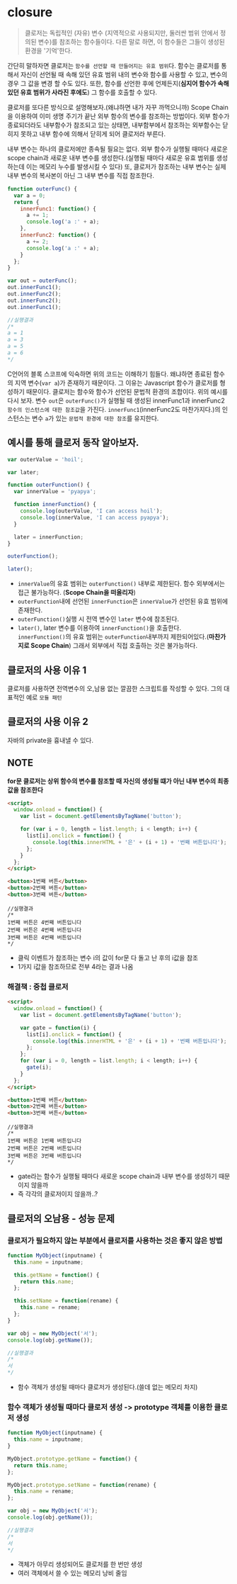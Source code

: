 # closure

> 클로저는 독립적인 (자유) 변수 (지역적으로 사용되지만, 둘러싼 범위 안에서 정의된 변수)를 참조하는 함수들이다. 다른 말로 하면, 이 함수들은 그들이 생성된 환경을 '기억'한다.

간단히 말하자면 클로저는 `함수를 선언할 때 만들어지는 유효 범위`다. 함수는 클로저를 통해서 자신이 선언될 때 속해 있던 유효 범위 내의 변수와 함수를 사용할 수 있고, 변수의 경우 그 값을 변경 할 수도 있다. 또한, 함수를 선언한 후에 언제든지(**심지어 함수가 속해 있던 유효 범위가 사라진 후에도**) 그 함수를 호출할 수 있다.

클로저를 또다른 방식으로 설명해보자.(왜냐하면 내가 자꾸 까먹으니까)
Scope Chain을 이용하여 이미 생명 주기가 끝난 외부 함수의 변수를 참조하는 방법이다. 외부 함수가 종료되더라도 내부함수가 참조되고 있는 상태면, 내부함부에서 참조하는 외부함수는 닫히지 못하고 내부 함수에 의해서 닫히게 되어 클로저라 부른다.

내부 변수는 하나의 클로저에만 종속될 필요는 없다. 외부 함수가 실행될 때마다 새로운 scope chain과 새로운 내부 변수를 생성한다.(실행될 때마다 새로운 유효 범위를 생성하는데 이는 메모리 누수를 발생시킬 수 있다) 또, 클로저가 참조하는 내부 변수는 실제 내부 변수의 복사본이 아닌 그 내부 변수를 직접 참조한다.

```javascript
function outerFunc() {
  var a = 0;
  return {
    innerFunc1: function() {
      a += 1;
      console.log('a :' + a);
    },
    innerFunc2: function() {
      a += 2;
      console.log('a :' + a);
    }
  };
}

var out = outerFunc();
out.innerFunc1();
out.innerFunc2();
out.innerFunc2();
out.innerFunc1();

//실행결과
/*
a = 1
a = 3
a = 5
a = 6
*/
```

C언어의 블록 스코프에 익숙하면 위의 코드는 이해하기 힘들다. 왜냐하면 종료된 함수의 지역 변수(`var a`)가 존재하기 때문이다. 그 이유는 Javascript 함수가 클로저를 형성하기 때문이다. 클로저는 함수와 함수가 선언된 문법적 환경의 조합이다. 위의 예시를 다시 보자. 변수 `out`은 `outerFunc()`가 실행될 때 생성된 innerFunc1과 innerFunc2 `함수의 인스턴스에 대한 참조값`을 가진다. `innerFunc1`(innerFunc2도 마찬가지다.)의 인스턴스는 변수 `a`가 있는 `문법적 환경에 대한 참조`를 유지한다.

## 예시를 통해 클로저 동작 알아보자.

```javascript
var outerValue = 'hoil';

var later;

function outerFunction() {
  var innerValue = 'pyapya';

  function innerFunction() {
    console.log(outerValue, 'I can access hoil');
    console.log(innerValue, 'I can access pyapya');
  }

  later = innerFunction;
}

outerFunction();

later();
```

- `innerValue`의 유효 범위는 `outerFunction()` 내부로 제한된다. 함수 외부에서는 접근 불가능하다. (**Scope Chain을 떠올리자**)
- `outerFunction`내에 선언된 `innerFunction`은 `innerValue`가 선언된 유효 범위에 존재한다.
- `outerFunction()`실행 시 전역 변수인 `later` 변수에 참조된다.
- `later()`, later 변수를 이용하여 `innerFunction()`을 호출한다. `innerFunction()`의 유효 범위는 `outerFunction`내부까지 제한되어있다.(**마찬가지로 Scope Chain**) 그래서 외부에서 직접 호출하는 것은 불가능하다.

## 클로저의 사용 이유 1

클로저를 사용하면 전역변수의 오,남용 없는 깔끔한 스크립트를 작성할 수 있다. 그의 대표적인 예로 `모듈 패턴`

## 클로저의 사용 이유 2

자바의 private을 흉내낼 수 있다.

## NOTE

**for문 클로저는 상위 함수의 변수를 참조할 때 자신의 생성될 떄가 아닌 내부 변수의 최종 값을 참조한다**

```html
<script>
  window.onload = function() {
    var list = document.getElementsByTagName('button');

    for (var i = 0, length = list.length; i < length; i++) {
      list[i].onclick = function() {
        console.log(this.innerHTML + '은' + (i + 1) + '번째 버튼입니다');
      };
    }
  };
</script>

<button>1번째 버튼</button>
<button>2번째 버튼</button>
<button>3번째 버튼</button>
```

```
//실행결과
/*
1번째 버튼은 4번째 버튼입니다
2번째 버튼은 4번째 버튼입니다
3번째 버튼은 4번째 버튼입니다
*/
```

- 클릭 이벤트가 참조하는 변수 i의 값이 for문 다 돌고 난 후의 i값을 참조
- 1가지 i값을 참조하므로 전부 4라는 결과 나옴

### 해결책 : 중첩 클로저

```html
<script>
  window.onload = function() {
    var list = document.getElementsByTagName('button');

    var gate = function(i) {
      list[i].onclick = function() {
        console.log(this.innerHTML + '은' + (i + 1) + '번째 버튼입니다');
      };
    };
    for (var i = 0, length = list.length; i < length; i++) {
      gate(i);
    }
  };
</script>

<button>1번째 버튼</button>
<button>2번째 버튼</button>
<button>3번째 버튼</button>
```

```
//실행결과
/*
1번째 버튼은 1번째 버튼입니다
2번째 버튼은 2번째 버튼입니다
3번째 버튼은 3번째 버튼입니다
*/
```

- gate라는 함수가 실행될 때마다 새로운 scope chain과 내부 변수를 생성하기 때문이지 않을까
- 즉 각각의 클로저이지 않을까..?

## 클로저의 오남용 - 성능 문제

### 클로저가 필요하지 않는 부분에서 클로저를 사용하는 것은 좋지 않은 방법

```javascript
function MyObject(inputname) {
  this.name = inputname;

  this.getName = function() {
    return this.name;
  };

  this.setName = function(rename) {
    this.name = rename;
  };
}

var obj = new MyObject('서');
console.log(obj.getName());

//실행결과
/*
서
*/
```

- 함수 객체가 생성될 때마다 클로저가 생성된다.(쓸데 없는 메모리 차지)

### 함수 객체가 생성될 때마다 클로저 생성 -> prototype 객체를 이용한 클로저 생성

```javascript
function MyObject(inputname) {
  this.name = inputname;
}

MyObject.prototype.getName = function() {
  return this.name;
};

MyObject.prototype.setName = function(rename) {
  this.name = rename;
};

var obj = new MyObject('서');
console.log(obj.getName());

//실행결과
/*
서
*/
```

- 객체가 아무리 생성되어도 클로저를 한 번만 생성
- 여러 객체에서 쓸 수 있는 메모리 낭비 줄임
